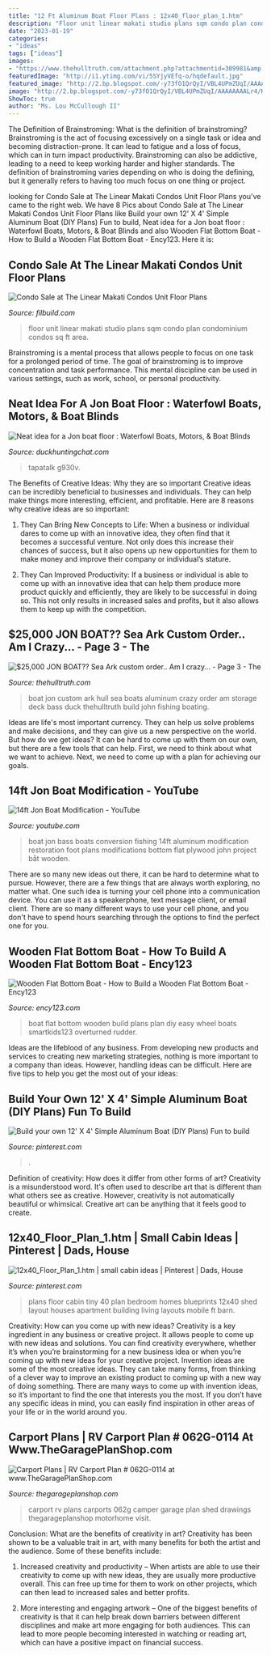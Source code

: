 ```yaml
---
title: "12 Ft Aluminum Boat Floor Plans : 12x40_floor_plan_1.htm"
description: "Floor unit linear makati studio plans sqm condo plan condominium condos sq ft area"
date: "2023-01-19"
categories:
- "ideas"
tags: ["ideas"]
images:
- "https://www.thehulltruth.com/attachment.php?attachmentid=309981&amp;stc=1&amp;d=1362611931"
featuredImage: "http://i1.ytimg.com/vi/5SYjyVEfq-o/hqdefault.jpg"
featured_image: "http://2.bp.blogspot.com/-y73fO1QrQyI/VBL4UPmZUqI/AAAAAAAALr4/Kg7V8wcFgME/s1600/04-Wooden-Flat-Bottom-Boat.jpg"
image: "http://2.bp.blogspot.com/-y73fO1QrQyI/VBL4UPmZUqI/AAAAAAAALr4/Kg7V8wcFgME/s1600/04-Wooden-Flat-Bottom-Boat.jpg"
ShowToc: true
author: "Ms. Lou McCullough II"
---
```



The Definition of Brainstroming: What is the definition of brainstroming?
Brainstroming is the act of focusing excessively on a single task or idea and becoming distraction-prone. It can lead to fatigue and a loss of focus, which can in turn impact productivity. Brainstroming can also be addictive, leading to a need to keep working harder and higher standards. The definition of brainstroming varies depending on who is doing the defining, but it generally refers to having too much focus on one thing or project.

	

		
looking for Condo Sale at The Linear Makati Condos Unit Floor Plans you've came to the right web. We have 8 Pics about Condo Sale at The Linear Makati Condos Unit Floor Plans like Build your own 12&#039; X 4&#039; Simple Aluminum Boat (DIY Plans) Fun to build, Neat idea for a Jon boat floor : Waterfowl Boats, Motors, &amp; Boat Blinds and also Wooden Flat Bottom Boat - How to Build a Wooden Flat Bottom Boat - Ency123. Here it is:
		
    
## Condo Sale At The Linear Makati Condos Unit Floor Plans

<img loading=lazy src="http://www.filbuild.com/philippines/real_estate/condominium/makati_city/filinvest_land/the_linear/assets/the_linear_makati_floor_plan_studio.jpg" onerror="this.onerror=null;this.src='https://tse1.mm.bing.net/th?id=OIP.NvTVi7yvyP1SUZf_IKIU8gHaLc&amp;pid=15.1';" alt="Condo Sale at The Linear Makati Condos Unit Floor Plans">

_Source: filbuild.com_

>floor unit linear makati studio plans sqm condo plan condominium condos sq ft area. 

	

Brainstroming is a mental process that allows people to focus on one task for a prolonged period of time. The goal of brainstroming is to improve concentration and task performance. This mental discipline can be used in various settings, such as work, school, or personal productivity.

    
## Neat Idea For A Jon Boat Floor : Waterfowl Boats, Motors, &amp; Boat Blinds

<img loading=lazy src="https://uploads.tapatalk-cdn.com/20170312/d80ebb9fa2d5bed988b724ee5a2b72b2.jpg" onerror="this.onerror=null;this.src='https://tse4.mm.bing.net/th?id=OIP.tzNeqoM1fpWtcY_q2-CI5QHaNK&amp;pid=15.1';" alt="Neat idea for a Jon boat floor : Waterfowl Boats, Motors, &amp; Boat Blinds">

_Source: duckhuntingchat.com_

>tapatalk g930v. 

	

The Benefits of Creative Ideas: Why they are so important
Creative ideas can be incredibly beneficial to businesses and individuals. They can help make things more interesting, efficient, and profitable. Here are 8 reasons why creative ideas are so important:
1. They Can Bring New Concepts to Life: When a business or individual dares to come up with an innovative idea, they often find that it becomes a successful venture. Not only does this increase their chances of success, but it also opens up new opportunities for them to make money and improve their company or individual’s stature.

2. They Can Improved Productivity: If a business or individual is able to come up with an innovative idea that can help them produce more product quickly and efficiently, they are likely to be successful in doing so. This not only results in increased sales and profits, but it also allows them to keep up with the competition.


    
## $25,000 JON BOAT?? Sea Ark Custom Order.. Am I Crazy... - Page 3 - The

<img loading=lazy src="https://www.thehulltruth.com/attachment.php?attachmentid=309981&amp;stc=1&amp;d=1362611931" onerror="this.onerror=null;this.src='https://tse3.mm.bing.net/th?id=OIP.RL-q8J8cCTnacc1eor-22QHaJ4&amp;pid=15.1';" alt="$25,000 JON BOAT?? Sea Ark custom order.. Am I crazy... - Page 3 - The">

_Source: thehulltruth.com_

>boat jon custom ark hull sea boats aluminum crazy order am storage deck bass duck thehulltruth build john fishing boating. 

	

Ideas are life's most important currency. They can help us solve problems and make decisions, and they can give us a new perspective on the world. But how do we get ideas? It can be hard to come up with them on our own, but there are a few tools that can help. First, we need to think about what we want to achieve. Next, we need to come up with a plan for achieving our goals.

    
## 14ft Jon Boat Modification - YouTube

<img loading=lazy src="http://i1.ytimg.com/vi/5SYjyVEfq-o/hqdefault.jpg" onerror="this.onerror=null;this.src='https://tse1.mm.bing.net/th?id=OIP.2zHvDgxlPQTEZnbryrZL_wHaFj&amp;pid=15.1';" alt="14ft Jon Boat Modification - YouTube">

_Source: youtube.com_

>boat jon bass boats conversion fishing 14ft aluminum modification restoration foot plans modifications bottom flat plywood john project båt wooden. 

	

There are so many new ideas out there, it can be hard to determine what to pursue. However, there are a few things that are always worth exploring, no matter what. One such idea is turning your cell phone into a communication device. You can use it as a speakerphone, text message client, or email client. There are so many different ways to use your cell phone, and you don't have to spend hours searching through the options to find the perfect one for you.

    
## Wooden Flat Bottom Boat - How To Build A Wooden Flat Bottom Boat - Ency123

<img loading=lazy src="http://2.bp.blogspot.com/-y73fO1QrQyI/VBL4UPmZUqI/AAAAAAAALr4/Kg7V8wcFgME/s1600/04-Wooden-Flat-Bottom-Boat.jpg" onerror="this.onerror=null;this.src='https://tse3.mm.bing.net/th?id=OIP.8oMy87YG7Yh2VOqSWj5y1AHaEz&amp;pid=15.1';" alt="Wooden Flat Bottom Boat - How to Build a Wooden Flat Bottom Boat - Ency123">

_Source: ency123.com_

>boat flat bottom wooden build plans plan diy easy wheel boats smartkids123 overturned rudder. 

	

Ideas are the lifeblood of any business. From developing new products and services to creating new marketing strategies, nothing is more important to a company than ideas. However, handling ideas can be difficult. Here are five tips to help you get the most out of your ideas:

    
## Build Your Own 12&#039; X 4&#039; Simple Aluminum Boat (DIY Plans) Fun To Build

<img loading=lazy src="https://i.pinimg.com/736x/d9/31/e9/d931e9cb1fe3fc8fe6047cd2bfb6afe9.jpg" onerror="this.onerror=null;this.src='https://tse2.mm.bing.net/th?id=OIP.WXlnICU_CDLI8iq1sTA9GAHaFj&amp;pid=15.1';" alt="Build your own 12&#039; X 4&#039; Simple Aluminum Boat (DIY Plans) Fun to build">

_Source: pinterest.com_

>. 

	

Definition of creativity: How does it differ from other forms of art?
Creativity is a misunderstood word. It's often used to describe art that is different than what others see as creative. However, creativity is not automatically beautiful or whimsical. Creative art can be anything that it feels good to create.

    
## 12x40_Floor_Plan_1.htm | Small Cabin Ideas | Pinterest | Dads, House

<img loading=lazy src="https://s-media-cache-ak0.pinimg.com/736x/50/17/52/50175220a17cd8e1d6ecf55e72df4a67.jpg" onerror="this.onerror=null;this.src='https://tse3.mm.bing.net/th?id=OIP.fuj_Rxfu1u-EFcPwrJUNvwHaD1&amp;pid=15.1';" alt="12x40_Floor_Plan_1.htm | small cabin ideas | Pinterest | Dads, House">

_Source: pinterest.com_

>plans floor cabin tiny 40 plan bedroom homes blueprints 12x40 shed layout houses apartment building living layouts mobile ft barn. 

	

Creativity: How can you come up with new ideas?
Creativity is a key ingredient in any business or creative project. It allows people to come up with new ideas and solutions. You can find creativity everywhere, whether it’s when you’re brainstorming for a new business idea or when you’re coming up with new ideas for your creative project.
Invention ideas are some of the most creative ideas. They can take many forms, from thinking of a clever way to improve an existing product to coming up with a new way of doing something. There are many ways to come up with invention ideas, so it’s important to find the one that interests you the most. If you don’t have any specific ideas in mind, you can easily find inspiration in other areas of your life or in the world around you.

    
## Carport Plans | RV Carport Plan # 062G-0114 At Www.TheGaragePlanShop.com

<img loading=lazy src="https://www.thegarageplanshop.com/userfiles/photos/large/18709859235a0491a260d14.jpg" onerror="this.onerror=null;this.src='https://tse4.mm.bing.net/th?id=OIP.YU9trjdU0vcbeWAc-Nx8oQHaFj&amp;pid=15.1';" alt="Carport Plans | RV Carport Plan # 062G-0114 at www.TheGaragePlanShop.com">

_Source: thegarageplanshop.com_

>carport rv plans carports 062g camper garage plan shed drawings thegarageplanshop motorhome visit. 

	

Conclusion: What are the benefits of creativity in art?
Creativity has been shown to be a valuable trait in art, with many benefits for both the artist and the audience. Some of these benefits include:
1. Increased creativity and productivity – When artists are able to use their creativity to come up with new ideas, they are usually more productive overall. This can free up time for them to work on other projects, which can then lead to increased sales and better profits.

2. More interesting and engaging artwork – One of the biggest benefits of creativity is that it can help break down barriers between different disciplines and make art more engaging for both audiences. This can lead to more people becoming interested in watching or reading art, which can have a positive impact on financial success.


